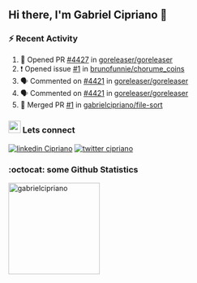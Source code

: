 ## Hi there, I'm Gabriel Cipriano 👋


### :zap: Recent Activity
<!--START_SECTION:activity-->
1. 💪 Opened PR [#4427](https://github.com/goreleaser/goreleaser/pull/4427) in [goreleaser/goreleaser](https://github.com/goreleaser/goreleaser)
2. ❗ Opened issue [#1](https://github.com/brunofunnie/chorume_coins/issues/1) in [brunofunnie/chorume_coins](https://github.com/brunofunnie/chorume_coins)
3. 🗣 Commented on [#4421](https://github.com/goreleaser/goreleaser/issues/4421#issuecomment-1816350914) in [goreleaser/goreleaser](https://github.com/goreleaser/goreleaser)
4. 🗣 Commented on [#4421](https://github.com/goreleaser/goreleaser/issues/4421#issuecomment-1812807721) in [goreleaser/goreleaser](https://github.com/goreleaser/goreleaser)
5. 🎉 Merged PR [#1](https://github.com/gabrielcipriano/file-sort/pull/1) in [gabrielcipriano/file-sort](https://github.com/gabrielcipriano/file-sort)
<!--END_SECTION:activity-->

### <img src="https://media3.giphy.com/media/S4CNuVzv50UH6gG5AN/giphy.gif?cid=ecf05e47dbmkqif1p4g2lpyegp44k864gkmp9p7bzp2k9hxh&ep=v1_stickers_search&rid=giphy.gif&ct=s" height="24"></img> Lets connect 
<a href="https://www.linkedin.com/in/gabrielcipriano/" target="blank"><img align="center" src="https://img.shields.io/badge/linkedin-%230077B5.svg?&style=for-the-badge&logo=linkedin&logoColor=white" alt="linkedin Cipriano" /></a> <a href="https://twitter.com/ciprigabs" target="blank"><img align="center" src="https://img.shields.io/badge/Twitter-1DA1F2?style=for-the-badge&logo=twitter&logoColor=white" alt="twitter cipriano" /></a>

### :octocat: some Github Statistics

<div>
  <a href="https://github.com/gabrielcipriano">
  <img height="180" src="https://github-readme-stats.vercel.app/api?username=gabrielcipriano&count_private=true&show_icons=true&theme=nord" alt="gabrielcipriano"/>
  </a>
</div>
